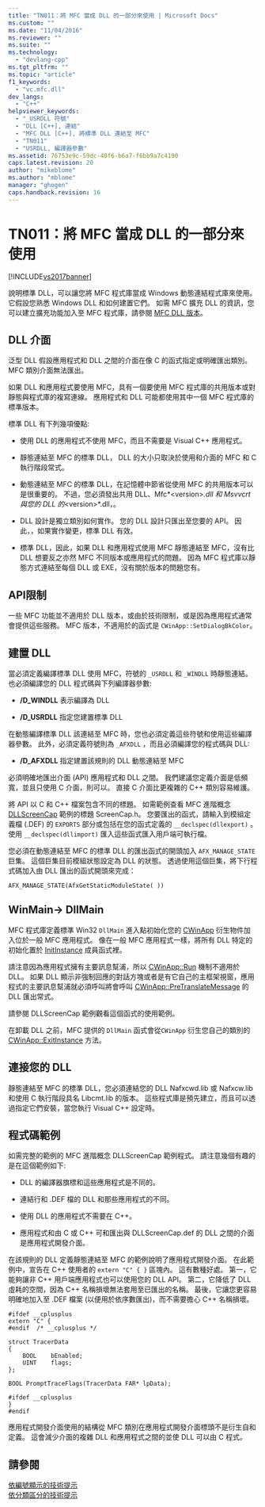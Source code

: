 ```yaml
---
title: "TN011：將 MFC 當成 DLL 的一部分來使用 | Microsoft Docs"
ms.custom: ""
ms.date: "11/04/2016"
ms.reviewer: ""
ms.suite: ""
ms.technology: 
  - "devlang-cpp"
ms.tgt_pltfrm: ""
ms.topic: "article"
f1_keywords: 
  - "vc.mfc.dll"
dev_langs: 
  - "C++"
helpviewer_keywords: 
  - "_USRDLL 符號"
  - "DLL [C++], 連結"
  - "MFC DLL [C++], 將標準 DLL 連結至 MFC"
  - "TN011"
  - "USRDLL, 編譯器參數"
ms.assetid: 76753e9c-59dc-40f6-b6a7-f6bb9a7c4190
caps.latest.revision: 20
author: "mikeblome"
ms.author: "mblome"
manager: "ghogen"
caps.handback.revision: 16
---
```

# TN011：將 MFC 當成 DLL 的一部分來使用
[!INCLUDE[vs2017banner](../assembler/inline/includes/vs2017banner.md)]

說明標準 DLL，可以讓您將 MFC 程式庫當成 Windows 動態連結程式庫來使用。  它假設您熟悉 Windows DLL 和如何建置它們。  如需 MFC 擴充 DLL 的資訊，您可以建立擴充功能加入至 MFC 程式庫，請參閱 [MFC DLL 版本](../mfc/tn033-dll-version-of-mfc.md)。  
  
## DLL 介面  
 泛型 DLL 假設應用程式和 DLL 之間的介面在像 C 的函式指定或明確匯出類別。  MFC 類別介面無法匯出。  
  
 如果 DLL 和應用程式要使用 MFC，具有一個要使用 MFC 程式庫的共用版本或對靜態與程式庫的複寫連線。  應用程式和 DLL 可能都使用其中一個 MFC 程式庫的標準版本。  
  
 標準 DLL 有下列幾項優點:  
  
-   使用 DLL 的應用程式不使用 MFC，而且不需要是 Visual C\+\+ 應用程式。  
  
-   靜態連結至 MFC 的標準 DLL， DLL 的大小只取決於使用和介面的 MFC 和 C 執行階段常式。  
  
-   動態連結至 MFC 的標準 DLL，在記憶體中節省從使用 MFC 的共用版本可以是很重要的。  不過，您必須發出共用 DLL、Mfc*\<version\>*.dll 和 Msvvcrt 與您的 DLL 的*\<version\>*.dll，。  
  
-   DLL 設計是獨立類別如何實作。  您的 DLL 設計只匯出至您要的 API。  因此，，如果實作變更，標準 DLL 有效。  
  
-   標準 DLL，因此，如果 DLL 和應用程式使用 MFC 靜態連結至 MFC，沒有比 DLL 想要反之亦然 MFC 不同版本或應用程式的問題。  因為 MFC 程式庫以靜態方式連結至每個 DLL 或 EXE，沒有關於版本的問題您有。  
  
## API限制  
 一些 MFC 功能並不適用於 DLL 版本，或由於技術限制，或是因為應用程式通常會提供這些服務。  MFC 版本，不適用於的函式是 `CWinApp::SetDialogBkColor`。  
  
## 建置 DLL  
 當必須定義編譯標準 DLL 使用 MFC，符號的 `_USRDLL` 和 `_WINDLL` 時靜態連結。  也必須編譯您的 DLL 程式碼與下列編譯器參數:  
  
-   **\/D\_WINDLL** 表示編譯為 DLL  
  
-   **\/D\_USRDLL** 指定您建置標準 DLL  
  
 在動態編譯標準 DLL 該連結至 MFC 時，您也必須定義這些符號和使用這些編譯器參數。  此外，必須定義符號則為 `_AFXDLL` ，而且必須編譯您的程式碼與 DLL:  
  
-   **\/D\_AFXDLL** 指定建置該規則的 DLL 動態連結至 MFC  
  
 必須明確地匯出介面 \(API\) 應用程式和 DLL 之間。  我們建議您定義介面是低頻寬，並且只使用 C 介面，則可以。  直接 C 介面比更複雜的 C\+\+ 類別容易維護。  
  
 將 API 以 C 和 C\+\+ 檔案包含不同的標題。  如需範例查看 MFC 進階概念 [DLLScreenCap](../top/visual-cpp-samples.md) 範例的標題 ScreenCap.h。  您要匯出的函式，請輸入到模組定義檔 \(.DEF\) 的 `EXPORTS` 部分或包括在您的函式定義的 `__declspec(dllexport)` 。  使用 `__declspec(dllimport)` 匯入這些函式匯入用戶端可執行檔。  
  
 您必須在動態連結至 MFC 的標準 DLL 的匯出函式的開頭加入 `AFX_MANAGE_STATE` 巨集。  這個巨集目前模組狀態設定為 DLL 的狀態。  透過使用這個巨集，將下行程式碼加入由 DLL 匯出的函式開頭來完成：  
  
 `AFX_MANAGE_STATE(AfxGetStaticModuleState( ))`  
  
## WinMain\-\> DllMain  
 MFC 程式庫定義標準 Win32 `DllMain` 進入點初始化您的 [CWinApp](../mfc/reference/cwinapp-class.md) 衍生物件加入位於一般 MFC 應用程式。  像在一般 MFC 應用程式一樣，將所有 DLL 特定的初始化置於 [InitInstance](../Topic/CWinApp::InitInstance.md) 成員函式裡。  
  
 請注意因為應用程式擁有主要訊息幫浦，所以 [CWinApp::Run](../Topic/CWinApp::Run.md) 機制不適用於 DLL。  如果 DLL 顯示非強制回應的對話方塊或者是有它自己的主框架視窗，應用程式的主要訊息幫浦就必須呼叫將會呼叫 [CWinApp::PreTranslateMessage](../Topic/CWinApp::PreTranslateMessage.md) 的 DLL 匯出常式。  
  
 請參閱 DLLScreenCap 範例觀看這個函式的使用範例。  
  
 在卸載 DLL 之前，MFC 提供的 `DllMain` 函式會從`CWinApp`  衍生您自己的類別的 [CWinApp::ExitInstance](../Topic/CWinApp::ExitInstance.md) 方法。  
  
## 連接您的 DLL  
 靜態連結至 MFC 的標準 DLL，您必須連結您的 DLL Nafxcwd.lib 或 Nafxcw.lib 和使用 C 執行階段具名 Libcmt.lib 的版本。  這些程式庫是預先建立，而且可以透過指定它們安裝，當您執行 Visual C\+\+ 設定時。  
  
## 程式碼範例  
 如需完整的範例的 MFC 進階概念 DLLScreenCap 範例程式。  請注意幾個有趣的是在這個範例如下:  
  
-   DLL 的編譯器旗標和這些應用程式是不同的。  
  
-   連結行和 .DEF 檔的 DLL 和那些應用程式的不同。  
  
-   使用 DLL 的應用程式不需要在 C\+\+。  
  
-   應用程式和由 C 或 C\+\+ 可和匯出與 DLLScreenCap.def 的 DLL 之間的介面是應用程式開發介面。  
  
 在該規則的 DLL 定義靜態連結至 MFC 的範例說明了應用程式開發介面。  在此範例中，宣告在 C\+\+ 使用者的 `extern "C" { }` 區塊內。  這有數種好處。  第一，它能夠讓非 C\+\+ 用戶端應用程式也可以使用您的 DLL API。  第二，它降低了 DLL 虛耗的空間，因為 C\+\+ 名稱損壞無法套用至已匯出的名稱。  最後，它讓您更容易明確地加入至 .DEF 檔案 \(以便用於依序數匯出\)，而不需要擔心 C\+\+ 名稱損壞。  
  
```  
#ifdef __cplusplus  
extern "C" {  
#endif  /* __cplusplus */  
  
struct TracerData  
{  
    BOOL    bEnabled;  
    UINT    flags;  
};  
  
BOOL PromptTraceFlags(TracerData FAR* lpData);  
  
#ifdef __cplusplus  
}  
#endif  
```  
  
 應用程式開發介面使用的結構從 MFC 類別在應用程式開發介面標頭不是衍生自和定義。  這會減少介面的複雜 DLL 和應用程式之間的並使 DLL 可以由 C 程式。  
  
## 請參閱  
 [依編號顯示的技術提示](../mfc/technical-notes-by-number.md)   
 [依分類區分的技術提示](../mfc/technical-notes-by-category.md)